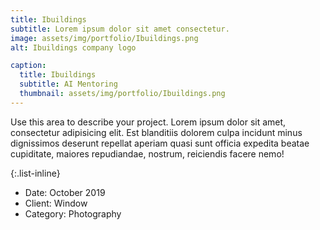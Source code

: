 ```yaml
---
title: Ibuildings
subtitle: Lorem ipsum dolor sit amet consectetur.
image: assets/img/portfolio/Ibuildings.png
alt: Ibuildings company logo

caption:
  title: Ibuildings
  subtitle: AI Mentoring
  thumbnail: assets/img/portfolio/Ibuildings.png
---
```

Use this area to describe your project. Lorem ipsum dolor sit amet, consectetur adipisicing elit. Est blanditiis dolorem culpa incidunt minus dignissimos deserunt repellat aperiam quasi sunt officia expedita beatae cupiditate, maiores repudiandae, nostrum, reiciendis facere nemo!

{:.list-inline}
- Date: October 2019
- Client: Window
- Category: Photography

